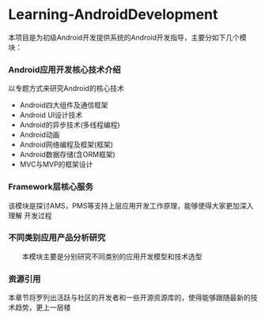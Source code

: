 # Learning-AndroidDevelopment

本项目是为初级Android开发提供系统的Android开发指导，主要分如下几个模块：

### Android应用开发核心技术介绍
   
   以专题方式来研究Android的核心技术

- Android四大组件及通信框架
- Android UI设计技术
- Android的异步技术(多线程编程)
- Android动画
- Android网络编程及框架(框架)
- Android数据存储(含ORM框架)
- MVC与MVP的框架设计

### Framework层核心服务
   该模块是探讨AMS，PMS等支持上层应用开发工作原理，能够使得大家更加深入理解
开发过程

### 不同类别应用产品分析研究

　　本模块主要是分别研究不同类别的应用开发模型和技术选型

### 资源引用

    
本章节将罗列出活跃与社区的开发者和一些开源资源库的，使得能够跟随最新的技术趋势，更上一层楼
   

